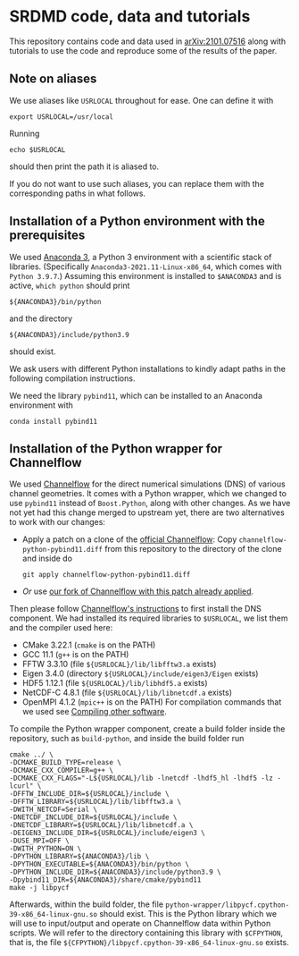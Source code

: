 # SRDMD code, data and tutorials
This repository contains code and data used in 
[arXiv:2101.07516](https://arxiv.org/abs/2101.07516) along with tutorials to 
use the code and reproduce some of the results of the paper.

## Note on aliases
We use aliases like `USRLOCAL` throughout for ease. One can define it with
```
export USRLOCAL=/usr/local
```
Running
```
echo $USRLOCAL
```
should then print the path it is aliased to.

If you do not want to use such aliases, you can replace them with the 
corresponding paths in what follows.

## Installation of a Python environment with the prerequisites
We used
[Anaconda 3](https://www.anaconda.com/products/individual),
a Python 3 environment with a scientific stack of libraries.
(Specifically `Anaconda3-2021.11-Linux-x86_64`, which comes with `Python 3.9.7`.)
Assuming this environment is installed to `$ANACONDA3` and is active, 
`which python` should print
```
${ANACONDA3}/bin/python
```
and the directory
```
${ANACONDA3}/include/python3.9
```
should exist. 

We ask users with different Python installations to kindly adapt paths
in the following compilation instructions.

We need the library `pybind11`, which can be installed to an Anaconda environment with
```
conda install pybind11
```

## Installation of the Python wrapper for Channelflow
We used [Channelflow](https://github.com/epfl-ecps/channelflow) for the
direct numerical simulations (DNS) of various channel geometries.
It comes with a Python wrapper, which we changed to use `pybind11`
instead of `Boost.Python`, along with other changes.
As we have not yet had this change merged to upstream yet, there are two
alternatives to work with our changes:

- Apply a patch on a clone of the [official Channelflow](https://github.com/epfl-ecps/channelflow): Copy 
  `channelflow-python-pybind11.diff` from this repository to the directory of the
  clone and inside do
  ```
  git apply channelflow-python-pybind11.diff
  ```
- *Or* use 
  [our fork of Channelflow with this patch already applied](https://github.com/gokhanyalniz/channelflow).

Then please follow [Channelflow's instructions](https://github.com/epfl-ecps/channelflow/blob/master/INSTALL.md) to first install the DNS component.
We had installed its required libraries to `$USRLOCAL`, we list them and
the compiler used here:
- CMake 3.22.1 (`cmake` is on the PATH)
- GCC 11.1 (`g++` is on the PATH)
- FFTW 3.3.10 (file `${USRLOCAL}/lib/libfftw3.a` exists)
- Eigen 3.4.0 (directory `${USRLOCAL}/include/eigen3/Eigen` exists)
- HDF5 1.12.1 (file `${USRLOCAL}/lib/libhdf5.a` exists)
- NetCDF-C 4.8.1 (file `${USRLOCAL}/lib/libnetcdf.a` exists)
- OpenMPI 4.1.2 (`mpic++` is on the PATH)
For compilation commands that we used see [Compiling other software](compiling_other_software).

To compile the Python wrapper component, create a build folder inside the repository, such as `build-python`, and inside the build folder run
```
cmake ../ \
-DCMAKE_BUILD_TYPE=release \
-DCMAKE_CXX_COMPILER=g++ \
-DCMAKE_CXX_FLAGS="-L${USRLOCAL}/lib -lnetcdf -lhdf5_hl -lhdf5 -lz -lcurl" \
-DFFTW_INCLUDE_DIR=${USRLOCAL}/include \
-DFFTW_LIBRARY=${USRLOCAL}/lib/libfftw3.a \
-DWITH_NETCDF=Serial \
-DNETCDF_INCLUDE_DIR=${USRLOCAL}/include \
-DNETCDF_LIBRARY=${USRLOCAL}/lib/libnetcdf.a \
-DEIGEN3_INCLUDE_DIR=${USRLOCAL}/include/eigen3 \
-DUSE_MPI=OFF \
-DWITH_PYTHON=ON \
-DPYTHON_LIBRARY=${ANACONDA3}/lib \
-DPYTHON_EXECUTABLE=${ANACONDA3}/bin/python \
-DPYTHON_INCLUDE_DIR=${ANACONDA3}/include/python3.9 \
-Dpybind11_DIR=${ANACONDA3}/share/cmake/pybind11
make -j libpycf
```
Afterwards, within the build folder, the file `python-wrapper/libpycf.cpython-39-x86_64-linux-gnu.so` should exist.
This is the Python library which we will use to input/output and operate
on Channelflow data within Python scripts.
We will refer to the directory containing this library with `$CFPYTHON`,
that is,
the file `${CFPYTHON}/libpycf.cpython-39-x86_64-linux-gnu.so` exists.
